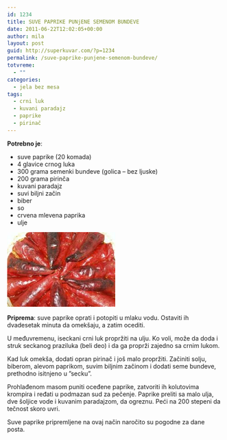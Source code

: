 ```yaml
---
id: 1234
title: SUVE PAPRIKE PUNjENE SEMENOM BUNDEVE
date: 2011-06-22T12:02:05+00:00
author: mila
layout: post
guid: http://superkuvar.com/?p=1234
permalink: /suve-paprike-punjene-semenom-bundeve/
totvreme:
  - ""
categories:
  - jela bez mesa
tags:
  - crni luk
  - kuvani paradajz
  - paprike
  - pirinač
---
```

**Potrebno je**:

  * suve paprike (20 komada)
  * 4 glavice crnog luka
  * 300 grama semenki bundeve (golica &#8211; bez ljuske)
  * 200 grama pirinča
  * kuvani paradajz
  * suvi biljni začin
  * biber
  * so
  * crvena mlevena paprika
  * ulje

<img class="alignnone size-full wp-image-1235" title="punjenesuvepaprike" src="/wp-content/uploads/2011/06/punjenesuvepaprike-e1308743745879.jpg" alt="" width="252" height="174" /> 

**Priprema**: suve paprike oprati i potopiti u mlaku vodu. Ostaviti ih dvadesetak minuta da omekšaju, a zatim ocediti.

U međuvremenu, iseckani crni luk propržiti na ulju. Ko voli, može da doda i struk seckanog praziluka (beli deo) i da ga proprži zajedno sa crnim lukom.

Kad luk omekša, dodati opran pirinač i još malo propržiti. Začiniti solju, biberom, alevom paprikom, suvim biljnim začinom i dodati seme bundeve, prethodno isitnjeno u &#8221;secku&#8221;.

Prohlađenom masom puniti oceđene paprike, zatvoriti ih kolutovima krompira i ređati u podmazan sud za pečenje. Paprike preliti sa malo ulja, dve šoljice vode i kuvanim paradajzom, da ogreznu. Peći na 200 stepeni da tečnost skoro uvri.

Suve paprike pripremljene na ovaj način naročito su pogodne za dane posta.
